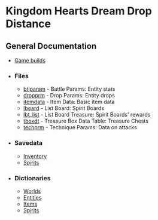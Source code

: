 # Kingdom Hearts Dream Drop Distance

## General Documentation

* [Game builds](builds.md)

* ### Files
    * [btlparam](file/btlparam.md) - Battle Params: Entity stats
    * [dropprm](file/dropprm.md) - Drop Params: Entity drops
    * [itemdata](file/itemdata.md) - Item Data: Basic item data
    * [lboard](file/lboard.md) - List Board: Spirit Boards
    * [lbt_list](file/lbt_list.md) - List Board Treasure: Spirit Boards' rewards
    * [tboxdt](file/tboxdt.md) - Treasure Box Data Table: Treasure Chests
    * [techprm](file/techprm.md) - Technique Params: Data on attacks

* ### Savedata
    * [Inventory](savedata/inventory.md)
    * [Spirits](savedata/spirits.md)

* ### Dictionaries
  * [Worlds](dictionary/worlds.md)
  * [Entities](dictionary/entities.md)
  * [Items](dictionary/items.md)
  * [Spirits](dictionary/spirits.md)